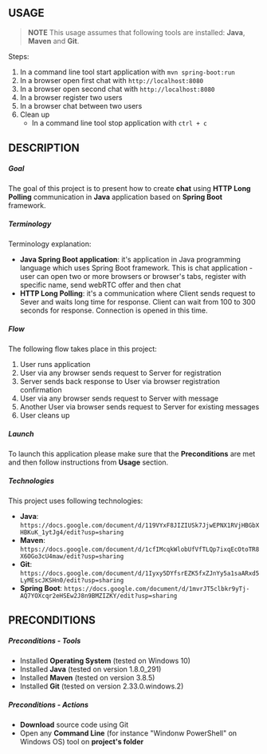 USAGE
-----

> **NOTE** This usage assumes that following tools are installed: **Java**, **Maven** and **Git**.

Steps:
1. In a command line tool start application with `mvn spring-boot:run`
1. In a browser open first chat with `http://localhost:8080`
1. In a browser open second chat with `http://localhost:8080`
1. In a browser register two users
1. In a browser chat between two users
1. Clean up
     * In a command line tool stop application with `ctrl + c`


DESCRIPTION
-----------

##### Goal
The goal of this project is to present how to create **chat** using **HTTP Long Polling** communication in **Java** application based on **Spring Boot** framework.

##### Terminology
Terminology explanation:
* **Java Spring Boot application**: it's application in Java programming language which uses Spring Boot framework. This is chat application - user can open two or more browsers or browser's tabs, register with specific name, send webRTC offer and then chat
* **HTTP Long Polling**: it's a communication where Client sends request to Sever and waits long time for response. Client can wait from 100 to 300 seconds for response. Connection is opened in this time.


##### Flow
The following flow takes place in this project:
1. User runs application
1. User via any browser sends request to Server for registration
1. Server sends back response to User via browser registration confirmation 
1. User via any browser sends request to Server with message
1. Another User via browser sends request to Server for existing messages
1. User cleans up

##### Launch
To launch this application please make sure that the **Preconditions** are met and then follow instructions from **Usage** section.

##### Technologies
This project uses following technologies:
* **Java**: `https://docs.google.com/document/d/119VYxF8JIZIUSk7JjwEPNX1RVjHBGbXHBKuK_1ytJg4/edit?usp=sharing`
* **Maven**: `https://docs.google.com/document/d/1cfIMcqkWlobUfVfTLQp7ixqEcOtoTR8X6OGo3cU4maw/edit?usp=sharing`
* **Git**: `https://docs.google.com/document/d/1Iyxy5DYfsrEZK5fxZJnYy5a1saARxd5LyMEscJKSHn0/edit?usp=sharing`
* **Spring Boot**: `https://docs.google.com/document/d/1mvrJT5clbkr9yTj-AQ7YOXcqr2eHSEw2J8n9BMZIZKY/edit?usp=sharing`


PRECONDITIONS
-------------

##### Preconditions - Tools
* Installed **Operating System** (tested on Windows 10)
* Installed **Java** (tested on version 1.8.0_291)
* Installed **Maven** (tested on version 3.8.5)
* Installed **Git** (tested on version 2.33.0.windows.2)

##### Preconditions - Actions
* **Download** source code using Git 
* Open any **Command Line** (for instance "Windonw PowerShell" on Windows OS) tool on **project's folder**